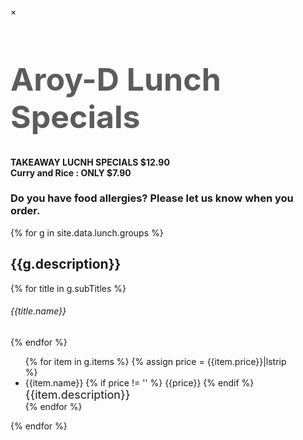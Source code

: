 <!-- The Lunch Modal -->
<div id="lunchModal" class="w3-modal">
  <div class="w3-modal-content w3-animate-zoom"  style="width:90%" >
    <div class="w3-container">
      <span onclick="$('#lunchModal').hide();"
      class="w3-closebtn">&times;</span>

<div class="w3-center">
<h1 style="font-size:50px; color:#5d5b5b;">Aroy-D Lunch Specials</h1>
<h4>TAKEAWAY LUCNH SPECIALS $12.90 <br>  Curry and Rice : ONLY $7.90 </h4>
</div>

<div class="w3-center">
<h3>Do you have food allergies?
Please let us know when you order.</h3>
</div>

<div class="menuModalDishes" >
{% for g in site.data.lunch.groups %}
<h2>{{g.description}}</h2>
{% for title in g.subTitles %}
<h6>{{title.name}}</h6>
{% endfor %}
<ul>
<!--each item-->
{% for item in g.items %}
{% assign price = {{item.price}}|lstrip  %}
<li>{{item.name}} <span class="w3-right">{% if price != '' %}  {{price}} {% endif %} </span> <br>
<span style="font-size:18px;">{{item.description}}</span>
</li>
{% endfor %}
</ul>
{% endfor %}
</div>
</div>
</div>
</div>

